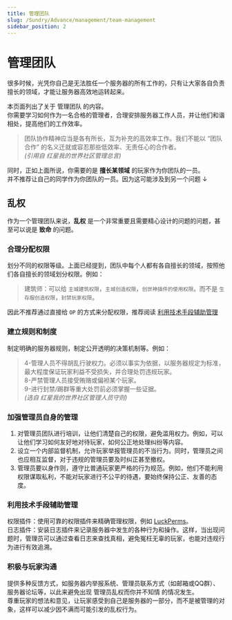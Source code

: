 ```yaml
---
title: 管理团队
slug: /Sundry/Advance/management/team-management
sidebar_position: 2
---
```


# 管理团队

很多时候，光凭你自己是无法胜任一个服务器的所有工作的，只有让大家各自负责擅长的领域，才能让服务器高效地运转起来。  

本页面列出了关于 管理团队 的内容。  
你需要学习如何作为一名合格的管理者，合理安排服务器工作人员，并让他们和谐相处，提高他们的工作效率。

> 团队协作精神应当是各有所长，互为补充的高效率工作。我们不能以 “团队合作” 的名义迁就或容忍那些低效率、无责任心的合作者。   
> *(引用自 红星我的世界社区管理总言)*

同时，正如上面所说，你需要的是 **擅长某领域** 的玩家作为你团队的一员。  
并不推荐让自己的同学作为你团队的一员。因为这可能涉及到另一个问题 ↓

## 乱权
作为一个管理团队来说，**乱权** 是一个非常重要且需要精心设计的问题的问题，甚至可以说是 **致命** 的问题。

### 合理分配权限
划分不同的权限等级。上面已经提到，团队中每个人都有各自擅长的领域，按照他们各自擅长的领域划分权限。例如：

> 建筑师：可以给 `主城建筑权限`，`主城创造权限`，`创世神插件的使用权限`。而不是 `生存服创造权限`，`封禁玩家权限`。

因此不推荐通过直接给 `OP` 的方式来分配权限，推荐阅读 [利用技术手段辅助管理](#利用技术手段辅助管理)

### 建立规则和制度
制定明确的服务器规则，制定公开透明的决策机制等。例如：

> 4-管理人员不得胡乱行驶权力。必须以事实为依据，以服务器规定为标准，最大程度保证玩家利益不受损失，并合理处罚违规玩家。  
> 8-严禁管理人员接受贿赂或偏袒某个玩家。  
> 9-进行封禁/踢群等重大处罚前必须掌握一些证据。  
> *(选自 红星我的世界社区管理人员守则)*   

### 加强管理员自身的管理
1. 对管理员团队进行培训，让他们清楚自己的权限，避免滥用权力。例如，可以让他们学习如何友好地对待玩家，如何公正地处理纠纷等内容。
2. 设立一个内部监督机制，允许玩家举报管理员的不当行为。同时，管理员之间也应相互监督，对于违规的管理员要及时纠正甚至撤权。
3. 管理员要以身作则，遵守比普通玩家更严格的行为规范。例如，他们不能利用权限谋取私利，不能对玩家进行不公平的待遇，要始终保持公正、友善的态度。

### 利用技术手段辅助管理
权限插件：使用可靠的权限插件来精确管理权限，例如 [LuckPerms](https://nitwikit.8aka.org/Java/permission)。  
日志插件：安装日志插件来记录服务器中发生的各种行为和操作。这样，当出现问题时，管理员可以通过查看日志来查找真相，避免冤枉无辜的玩家，也能对违规行为进行有效追溯。  

### 积极与玩家沟通
提供多种反馈方式，如服务器内举报系统、管理员联系方式（如邮箱或QQ群）、服务器论坛等，以此来避免出现 管理员乱权而你并不知情 的情况发生。  
尊重玩家的想法和意见，让玩家感受到自己是服务器的一部分，而不是被管理的对象，这样可以减少因不满而可能引发的乱权行为。
